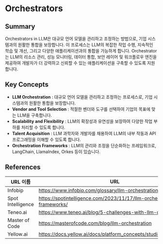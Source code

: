 # Orchestrators
## Summary
Orchestrators in LLM은 대규모 언어 모델을 관리하고 조정하는 방법으로, 기업 시스템과의 원활한 통합을 보장합니다. 이 프로세스는 LLM의 복잡한 작업 수행, 지속적인 학습 및 개선, 그리고 다양한 애플리케이션과의 통합을 가능하게 합니다. Orchestrator는 LLM의 리소스 관리, 성능 모니터링, 데이터 통합, 보안 레이어 및 워크플로우 엔진을 제공하여 개발자가 더 강력하고 신뢰할 수 있는 애플리케이션을 구축할 수 있도록 지원합니다.

## Key Concepts
- **LLM Orchestration** : 대규모 언어 모델을 관리하고 조정하는 프로세스로, 기업 시스템과의 원활한 통합을 보장합니다.
- **Vendor and Tool Selection** : 적절한 벤더와 도구를 선택하여 기업의 목표에 맞는 LLM을 구축합니다.
- **Scalability and Flexibility** : LLM의 확장성과 유연성을 보장하여 다양한 작업 부하를 처리할 수 있도록 합니다.
- **Talent Acquisition** : LLM 과학자와 개발자를 채용하여 LLM의 내부 작동과 API 프로그래밍을 이해할 수 있도록 합니다.
- **Orchestration Frameworks** : LLM의 관리와 조정을 단순화하는 프레임워크로, LangChain, LlamaIndex, Orkes 등이 있습니다.

## References
|URL 이름|URL|
|---|---|
| Infobip|https://www.infobip.com/glossary/llm-orchestration|
| Spot Intelligence|https://spotintelligence.com/2023/11/17/llm-orchestration-frameworks/|
| Teneo.ai|https://www.teneo.ai/blog/5-challenges-with-llm-orchestration|
| Master of Code|https://masterofcode.com/blog/llm-orchestration|
| Yellow.ai|https://docs.yellow.ai/docs/platform_concepts/studio/train/orchllm|